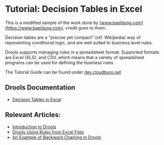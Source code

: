 #  Tutorial: Decision Tables in Excel

This is a modified sample of the work done by [www.baeldung.com](https://www.baeldung.com), credit goes to them..

Decision tables are a "precise yet compact" (ref. Wikipedia) way of representing conditional logic, and are well suited 
to business level rules.

Drools supports managing rules in a spreadsheet format. Supported formats are Excel (XLS), and CSV, which means that a 
variety of spreadsheet programs can be used for defining the business rules.

The Tutorial Guide can be found under
[dev.cloudburo.net](https://dev.cloudburo.net/2018/05/10/tutorial-drools-decision-tables-in-excel-for-a-product-proposal.html)



## Drools Documentation
- [Decision Tables in Excel](https://docs.jboss.org/drools/release/5.2.0.Final/drools-expert-docs/html/ch06.html)

## Relevant Articles:
- [Introduction to Drools](http://www.baeldung.com/drools)
- [Drools Using Rules from Excel Files](http://www.baeldung.com/drools-excel)
- [An Example of Backward Chaining in Drools](http://www.baeldung.com/drools-backward-chaining)
